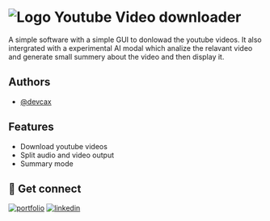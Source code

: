 
# ![Logo](https://raw.githubusercontent.com/devcax/youtube_downloader/main/icons/icon.ico) Youtube Video downloader  


A simple software with a simple GUI to donlowad the youtube videos. It also intergrated with a experimental AI modal which analize the relavant video and generate small summery about the video and then display it.

## Authors

- [@devcax](https://www.github.com/octokatherine)


## Features

- Download youtube videos
- Split audio and video output
- Summary mode



## 🔗 Get connect
[![portfolio](https://img.shields.io/badge/my_portfolio-000?style=for-the-badge&logo=ko-fi&logoColor=white)](https://nipunperera.com/)
[![linkedin](https://img.shields.io/badge/linkedin-0A66C2?style=for-the-badge&logo=linkedin&logoColor=white)](https://www.linkedin.com/in/nipun-perera-09730526b/)



